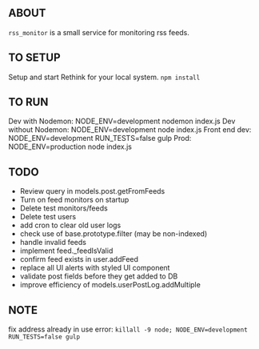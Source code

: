 ## ABOUT
`rss_monitor` is a small service for monitoring rss feeds.

## TO SETUP
Setup and start Rethink for your local system.
`npm install`

## TO RUN
Dev with Nodemon: NODE_ENV=development nodemon index.js
Dev without Nodemon: NODE_ENV=development node index.js
Front end dev: NODE_ENV=development RUN_TESTS=false gulp
Prod: NODE_ENV=production node index.js

## TODO
* Review query in models.post.getFromFeeds
* Turn on feed monitors on startup
* Delete test monitors/feeds
* Delete test users
* add cron to clear old user logs
* check use of base.prototype.filter (may be non-indexed)
* handle invalid feeds
* implement feed._feedIsValid
* confirm feed exists in user.addFeed
* replace all UI alerts with styled UI component
* validate post fields before they get added to DB
* improve efficiency of models.userPostLog.addMultiple

## NOTE
fix address already in use error: `killall -9 node; NODE_ENV=development RUN_TESTS=false gulp`